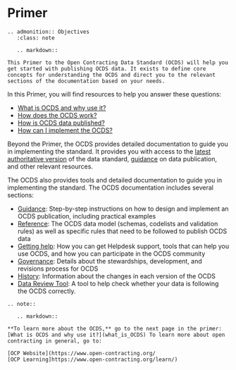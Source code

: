 # Primer
```{eval-rst}
.. admonition:: Objectives
   :class: note

   .. markdown::

This Primer to the Open Contracting Data Standard (OCDS) will help you get started with publishing OCDS data. It exists to define core concepts for understanding the OCDS and direct you to the relevant sections of the documentation based on your needs.
```
In this Primer, you will find resources to help you answer these questions:

*   [What is OCDS and why use it?](what_is_OCDS)
*   [How does the OCDS work?](how_does_OCDS_work)
*   [How is OCDS data published?](how_is_OCDS_data_published)
*   [How can I implement the OCDS?](how_can_i_implement_OCDS)

Beyond the Primer, the OCDS provides detailed documentation to guide you in implementing the standard. It provides you with access to the [latest authoritative version](https://standard.open-contracting.org/latest/en/) of the data standard, [guidance](https://standard.open-contracting.org/latest/en/guidance/) on data publication, and other relevant resources.

The OCDS also provides tools and detailed documentation to guide you in implementing the standard. The OCDS documentation includes several sections:

*   [Guidance](https://standard.open-contracting.org/latest/en/guidance/): Step-by-step instructions on how to design and implement an OCDS publication, including practical examples
*   [Reference](https://standard.open-contracting.org/latest/en/schema/): The OCDS data model (schemas, codelists and validation rules) as well as specific rules that need to be followed to publish OCDS data
*   [Getting help](https://standard.open-contracting.org/latest/en/support/): How you can get Helpdesk support, tools that can help you use OCDS, and how you can participate in the OCDS community
*   [Governance](https://standard.open-contracting.org/latest/en/governance/): Details about the stewardships, development, and revisions process for OCDS
*   [History](https://standard.open-contracting.org/latest/en/history/): Information about the changes in each version of the OCDS
*   [Data Review Tool](https://standard.open-contracting.org/review/): A tool to help check whether your data is following the OCDS correctly.

```{eval-rst}
.. note::

   .. markdown::

**To learn more about the OCDS,** go to the next page in the primer: [What is OCDS and why use it?](what_is_OCDS) To learn more about open contracting in general, go to:

[OCP Website](https://www.open-contracting.org/
[OCP Learning]https://www.open-contracting.org/learn/)
```
